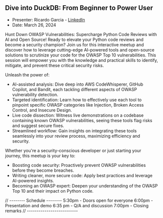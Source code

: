 ## Dive into DuckDB: From Beginner to Power User

* Presenter:  Ricardo Garcia - [LinkedIn](https://www.linkedin.com/in/ricardo-garcia-quiroz/)
* Date:   March 26, 2024

Hunt Down OWASP Vulnerabilities: Supercharge Python Code Reviews with AI and Open Source!
Ready to elevate your Python code reviews and become a security champion? Join us for this interactive meetup and discover how to leverage cutting-edge AI-powered tools and open-source solutions to scrutinize your code for the OWASP Top 10 vulnerabilities. This session will empower you with the knowledge and practical skills to identify, mitigate, and prevent these critical security risks.

Unleash the power of:

* AI-assisted analysis: Dive deep into AWS CodeWhisperer, GitHub Copilot, and Bandit, each tackling different aspects of OWASP vulnerability detection.
* Targeted identification: Learn how to effectively use each tool to pinpoint specific OWASP categories like Injection, Broken Access Control, and Insecure Design.
* Live code dissection: Witness live demonstrations on a codebase containing known OWASP vulnerabilities, seeing these tools flag risks and suggest secure fixes.
* Streamlined workflow: Gain insights on integrating these tools seamlessly into your review process, maximizing efficiency and security.

Whether you're a security-conscious developer or just starting your journey, this meetup is your key to:

* Boosting code security: Proactively prevent OWASP vulnerabilities before they become breaches.
* Writing cleaner, more secure code: Apply best practices and leverage AI-powered insights.
* Becoming an OWASP expert: Deepen your understanding of the OWASP Top 10 and their impact on Python code.


// -------- Schedule --------
5:30pm - Doors open for everyone
6:00pm - Presentation and demo
6:35 pm - Q/A and discussion
7:00pm - Closing remarks
// --------------------------